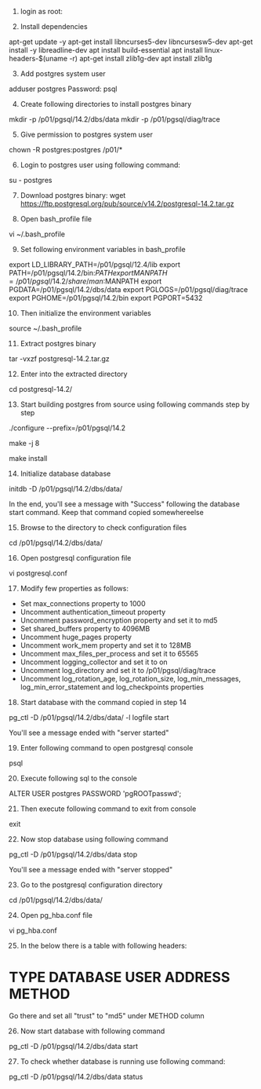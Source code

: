 1. login as root:

2. Install dependencies

apt-get update -y
apt-get install libncurses5-dev libncursesw5-dev
apt-get install -y libreadline-dev
apt install build-essential
apt install linux-headers-$(uname -r)
apt-get install zlib1g-dev
apt install zlib1g

3. Add postgres system user

adduser postgres
Password: psql

4. Create following directories to install postgres binary

mkdir -p /p01/pgsql/14.2/dbs/data
mkdir -p /p01/pgsql/diag/trace

5. Give permission to postgres system user

chown -R postgres:postgres /p01/*

6. Login to postgres user using following command:

su - postgres

7. Download postgres binary: wget https://ftp.postgresql.org/pub/source/v14.2/postgresql-14.2.tar.gz

8. Open bash_profile file 

vi ~/.bash_profile

9. Set following environment variables in bash_profile

export LD_LIBRARY_PATH=/p01/pgsql/12.4/lib
export PATH=/p01/pgsql/14.2/bin:$PATH
export MANPATH=/p01/pgsql/14.2/share/man:$MANPATH
export PGDATA=/p01/pgsql/14.2/dbs/data
export PGLOGS=/p01/pgsql/diag/trace
export PGHOME=/p01/pgsql/14.2/bin
export PGPORT=5432

10. Then initialize the environment variables

source ~/.bash_profile

11. Extract postgres binary

tar -vxzf postgresql-14.2.tar.gz

12. Enter into the extracted directory 

cd postgresql-14.2/

13. Start building postgres from source using following commands step by step

./configure --prefix=/p01/pgsql/14.2

make -j 8

make install

14. Initialize database database 

initdb -D /p01/pgsql/14.2/dbs/data/

In the end, you'll see a message with "Success" following the database start command. Keep that command copied somewhereelse

15. Browse to the directory to check configuration files

cd /p01/pgsql/14.2/dbs/data/

16. Open postgresql configuration file

vi postgresql.conf

17. Modify few properties as follows: 
- Set max_connections property to 1000
- Uncomment authentication_timeout property
- Uncomment password_encryption property and set it to md5
- Set shared_buffers property to 4096MB
- Uncomment huge_pages property
- Uncomment work_mem property and set it to 128MB
- Uncomment max_files_per_process and set it to 65565
- Uncomment logging_collector and set it to on
- Uncomment log_directory and set it to /p01/pgsql/diag/trace
- Uncomment log_rotation_age, log_rotation_size, log_min_messages, log_min_error_statement and log_checkpoints properties

18. Start database with the command copied in step 14

pg_ctl -D /p01/pgsql/14.2/dbs/data/ -l logfile start

You'll see a message ended with "server started"

19. Enter following command to open postgresql console

psql

20. Execute following sql to the console

ALTER USER postgres PASSWORD 'pgROOTpasswd';

21. Then execute following command to exit from console

exit

22. Now stop database using following command

pg_ctl -D /p01/pgsql/14.2/dbs/data stop

You'll see a message ended with "server stopped"

23. Go to the postgresql configuration directory

cd /p01/pgsql/14.2/dbs/data/

24. Open pg_hba.conf file

vi pg_hba.conf

25. In the below there is a table with following headers:
# TYPE  DATABASE        USER            ADDRESS                 METHOD
Go there and set all "trust" to "md5" under METHOD column

26. Now start database with following command

pg_ctl -D /p01/pgsql/14.2/dbs/data start

27. To check whether database is running use following command:

pg_ctl -D /p01/pgsql/14.2/dbs/data status